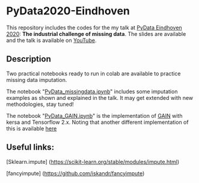 # PyData2020-Eindhoven
This repository includes the codes for the my talk at [PyData Eindhoven 2020](https://eindhoven.pydata.org/): **The industrial challenge of missing data**. 
The slides are available and the talk is available on [YouTube](https://www.youtube.com/watch?v=M4CtBKrp59w&t=839s).

## Description 
Two practical notebooks ready to run in colab are available to practice missing data imputation. 


The notebook "[PyData_missingdata.ipynb](https://github.com/bezhvin/PyData2020-Eindhoven/blob/main/PyData_missingdata.ipynb)" includes some imputation examples as shown and explained in the talk. It may get extended with new methodologies, stay tuned!

The notebook "[PyData_GAIN.ipynb](https://github.com/bezhvin/PyData2020-Eindhoven/blob/main/PyData_GAIN.ipynb)" is the implementation of [GAIN](https://arxiv.org/abs/1806.02920) with kersa and Tensorflow 2.x. Noting that another different implementation of this is available [here](https://github.com/jsyoon0823/GAIN)

## Useful links:

[Sklearn.impute] (https://scikit-learn.org/stable/modules/impute.html) 

[fancyimpute] (https://github.com/iskandr/fancyimpute)
